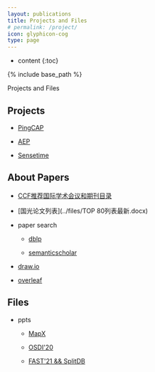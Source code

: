 ```yaml
---
layout: publications
title: Projects and Files
# permalink: /project/
icon: glyphicon-cog
type: page
---
```


* content
{:toc}

{% include base_path %}

Projects and Files

## Projects

- [PingCAP](https://github.com/sbh123/wnlokv)

- [AEP](https://github.com/emperorlu/Sprint-AEP)

- [Sensetime](../files/商汤科技高校合作年度工作交流会_万继光5.pptx)

## About Papers

- [CCF推荐国际学术会议和期刊目录](https://ccf.atom.im/)

- [国光论文列表](../files/TOP 80列表最新.docx)

- paper search

  - [dblp](https://dblp.org/)

  - [semanticscholar](https://www.semanticscholar.org/)

- [draw.io](https://app.diagrams.net/)

- [overleaf](https://www.overleaf.com/)

## Files

- ppts

  - [MapX](../files/MapX.pdf)

  - [OSDI\'20](../files/osdi20论文分享.pptx)

  - [FAST\'21 && SplitDB](../files/SplitDB和fast21.pptx)


